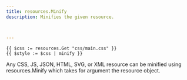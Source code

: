 ```yaml
---
title: resources.Minify
description: Minifies the given resource.



---
```


```go-html-template
{{ $css := resources.Get "css/main.css" }}
{{ $style := $css | minify }}
```

Any CSS, JS, JSON, HTML, SVG, or XML resource can be minified using resources.Minify which takes for argument the resource object.
